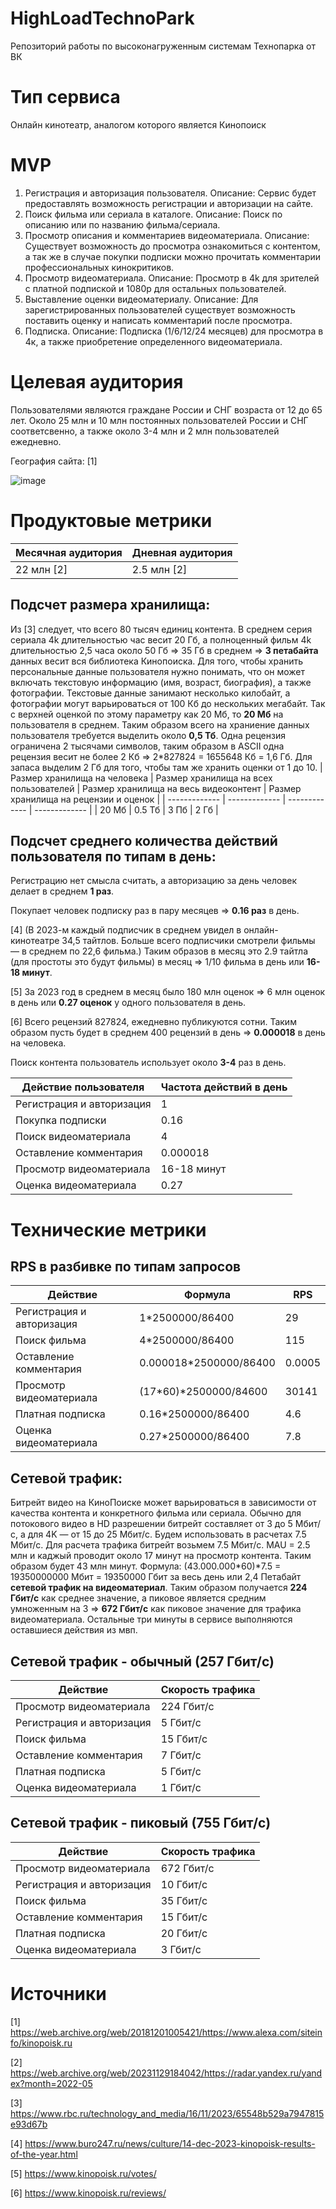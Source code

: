 # HighLoadTechnoPark
Репозиторий работы по высоконагруженным системам Технопарка от ВК

# Тип сервиса
Онлайн кинотеатр, аналогом которого является Кинопоиск 
# MVP
1) Регистрация и авторизация пользователя.
Описание: Сервис будет предоставлять возможность регистрации и авторизации на сайте.
2) Поиск фильма или сериала в каталоге.
Описание: Поиск по описанию или по названию фильма/сериала.
3) Просмотр описания и комментариев видеоматериала.
Описание: Существует возможность до просмотра ознакомиться с контентом, а так же в случае покупки подписки можно прочитать комментарии профессиональных кинокритиков.
4) Просмотр видеоматериала.
Описание: Просмотр в 4k для зрителей с платной подпиской и 1080p для остальных пользователей.
5) Выставление оценки видеоматериалу.
Описание: Для зарегистрированных пользователей существует возможность поставить оценку и написать комментарий после просмотра.
6) Подписка.
Описание: Подписка (1/6/12/24 месяцев) для просмотра в 4к, а также приобретение определенного видеоматериала.
# Целевая аудитория
Пользователями являются граждане России и СНГ возраста от 12 до 65 лет. Около 25 млн и 10 млн постоянных пользователей России и СНГ соответсвенно, а также около 3-4 млн и 2 млн пользователей ежедневно.


География сайта: [1] 


![image](https://github.com/user-attachments/assets/ebf25d48-de9a-46a1-917a-e1b4e0fcae6f)

# Продуктовые метрики

| Месячная аудитория  | Дневная аудитория |
| ------------- | ------------- | 
| 22 млн [2] | 2.5 млн [2] |


## Подсчет размера хранилища:
Из [3] следует, что всего 80 тысяч единиц контента. В среднем серия сериала 4k длительностью час весит 20 Гб, а полноценный фильм 4k длительностью 2,5 часа около 50 Гб => 35 Гб в среднем => **3 петабайта** данных весит вся библиотека Кинопоиска. Для того, чтобы хранить персональные данные пользователя нужно понимать, что он может включать текстовую информацию (имя, возраст, биография), а также фотографии. Текстовые данные занимают несколько килобайт, а фотографии могут варьироваться от 100 Кб до нескольких мегабайт. Так с верхней оценкой по этому параметру как 20 Мб, то **20 Мб** на пользователя в среднем. Таким образом всего на храниение данных пользователя требуется выделить около **0,5 Тб**. Одна рецензия ограничена 2 тысячами символов, таким образом в ASCII одна рецензия весит не более 2 Кб => 2*827824 = 1655648 Кб = 1,6 Гб. Для запаса выделим 2 Гб для того, чтобы там же хранить оценки от 1 до 10.
| Размер хранилища на человека | Размер хранилища на всех пользователей | Размер хранилища на весь видеоконтент | Размер хранилища на рецензии и оценок |
| ------------- | ------------- | ------------- | ------------- |
| 20 Мб | 0.5 Тб | 3 Пб | 2 Гб |


## Подсчет среднего количества действий пользователя по типам в день:

Регистрацию нет смысла считать, а авторизацию за день человек делает в среднем **1 раз**.

Покупает человек подписку раз в пару месяцев => **0.16 раз** в день. 

[4] (В 2023-м каждый подписчик в среднем увидел в онлайн-кинотеатре 34,5 тайтлов. Больше всего подписчики смотрели фильмы — в среднем по 22,6 фильма.) Таким образов в месяц это 2.9 тайтла (для простоты это будут фильмы) в месяц => 1/10 фильма в день или **16-18 минут**.

[5] За 2023 год в среднем в месяц было 180 млн оценок => 6 млн оценок в день или **0.27 оценок** у одного пользователя в день.

[6] Всего рецензий 827824, ежедневно публикуются сотни. Таким образом пусть будет в среднем 400 рецензий в день => **0.000018** в день на человека.

Поиск контента пользователь использует около **3-4** раз в день.

| Действие пользователя | Частота действий в день |
| ------------- | ------------- | 
| Регистрация и авторизация | 1 |
| Покупка подписки | 0.16 |
| Поиск видеоматериала | 4 |
| Оставление комментария | 0.000018 |
| Просмотр видеоматериала | 16-18 минут |
| Оценка видеоматериала | 0.27 |


# Технические метрики

## RPS в разбивке по типам запросов
| Действие  | Формула | RPS |
| ------------- | ------------- | ------------- |
| Регистрация и авторизация  | 1*2500000/86400  | 29  |
| Поиск фильма  | 4*2500000/86400  | 115 |
| Оставление комментария | 0.000018*2500000/86400 | 0.0005 |
| Просмотр видеоматериала  | (17*60)*2500000/84600 | 30141 |
| Платная подписка  | 0.16*2500000/86400 | 4.6 |
| Оценка видеоматериала | 0.27*2500000/86400 | 7.8 |

## Сетевой трафик:
Битрейт видео на КиноПоиске может варьироваться в зависимости от качества контента и конкретного фильма или сериала. Обычно для потокового видео в HD разрешении битрейт составляет от 3 до 5 Мбит/с, а для 4K — от 15 до 25 Мбит/с. Будем использовать в расчетах 7.5 Мбит/c.
Для расчета трафика битрейт возьмем 7.5 Мбит/c. MAU = 2.5 млн и каджый проводит около 17 минут на просмотр контента. Таким образом будет 43 млн минут. Формула: (43.000.000*60)*7.5 = 19350000000 Мбит = 19350000 Гбит за весь день или 2,4 Петабайт **сетевой трафик на видеоматериал**.
Таким образом получается **224 Гбит/с** как среднее значение, а пиковое является средним умноженным на 3 => **672 Гбит/с** как пиковое значение для трафика видеоматериала.
Остальные три минуты в сервисе выполняются оставшиеся действия из мвп.

## Сетевой трафик - обычный (257 Гбит/с)
| Действие  | Скорость трафика |
| ------------- | ------------- |
| Просмотр видеоматериала  | 224 Гбит/с |
| Регистрация и авторизация  | 5 Гбит/c | 
| Поиск фильма  | 15 Гбит/c | 
| Оставление комментария | 7 Гбит/c |
| Платная подписка  | 5 Гбит/c |
| Оценка видеоматериала | 1 Гбит/c|

## Сетевой трафик - пиковый  (755 Гбит/с)
| Действие  | Скорость трафика |
| ------------- | ------------- |
| Просмотр видеоматериала  | 672 Гбит/с |
| Регистрация и авторизация  | 10 Гбит/c | 
| Поиск фильма  | 35 Гбит/c | 
| Оставление комментария | 15 Гбит/c |
| Платная подписка  | 20 Гбит/c |
| Оценка видеоматериала | 3 Гбит/c |

# Источники 

[1] https://web.archive.org/web/20181201005421/https://www.alexa.com/siteinfo/kinopoisk.ru 

[2]  https://web.archive.org/web/20231129184042/https://radar.yandex.ru/yandex?month=2022-05

[3] https://www.rbc.ru/technology_and_media/16/11/2023/65548b529a7947815e93d67b

[4] https://www.buro247.ru/news/culture/14-dec-2023-kinopoisk-results-of-the-year.html

[5] https://www.kinopoisk.ru/votes/

[6] https://www.kinopoisk.ru/reviews/
